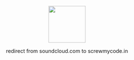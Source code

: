 <!--suppress HtmlDeprecatedAttribute, HtmlRequiredAltAttribute -->

<p align="center">
    <a href="https://iscrewsoundcloud.com">
        <img width=100 src="https://raw.githubusercontent.com/bamdadsabbagh/screwmycode-in--www/master/public/icons/SCRW_KSET.svg">
    </a>
</p>

<p align="center">
    redirect from soundcloud.com to screwmycode.in
</p>
